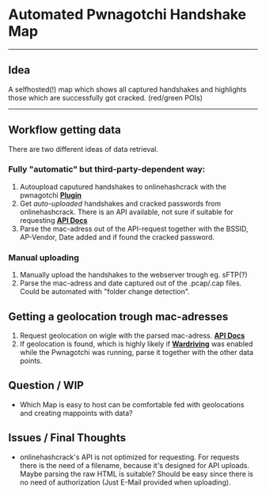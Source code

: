 # Automated Pwnagotchi Handshake Map

---

## Idea
A selfhosted(!) map which shows all captured handshakes and highlights those which are successfully got cracked. (red/green POIs)

---

## Workflow getting data
There are two different ideas of data retrieval. 

### Fully "automatic" but third-party-dependent way:
1. Autoupload caputured handshakes to onlinehashcrack with the pwnagotchi **[Plugin](https://github.com/evilsocket/pwnagotchi/blob/master/pwnagotchi/plugins/default/onlinehashcrack.py)**
2. Get *auto-uploaded* handshakes and cracked passwords from onlinehashcrack. There is an API available, not sure if suitable for requesting **[API Docs](https://api.onlinehashcrack.com/)**
3. Parse the mac-adress out of the API-request together with the BSSID, AP-Vendor, Date added and if found the cracked password.

### Manual uploading
1. Manually upload the handshakes to the webserver trough eg. sFTP(?)
2. Parse the mac-adress and date captured out of the .pcap/.cap files. Could be automated with "folder change detection".

## Getting a geolocation trough mac-adresses

1. Request geolocation on wigle with the parsed mac-adress. **[API Docs](https://api.wigle.net/)**
2. If geolocation is found, which is highly likely if **[Wardriving](https://en.wikipedia.org/wiki/Wardriving)** was enabled while the Pwnagotchi was running, parse it together with the other data points.
    
## Question / WIP
- Which Map is easy to host can be comfortable fed with geolocations and creating mappoints with data?

## Issues / Final Thoughts
- onlinehashcrack's API is not optimized for requesting. For requests there is the need of a filename, because it's designed for API uploads. Maybe parsing the raw HTML is suitable? Should be easy since there is no need of authorization (Just E-Mail provided when uploading).